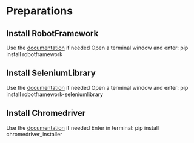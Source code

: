 # Preparations
## Install RobotFramework 
Use the [documentation](https://pypi.org/project/robotframework/) if needed
Open a terminal window and enter: pip install robotframework

## Install SeleniumLibrary
Use the [documentation](https://github.com/robotframework/SeleniumLibrary/) if needed
Open a terminal window and enter: pip install robotframework-seleniumlibrary

## Install Chromedriver
Use the [documentation](https://pypi.org/project/chromedriver_installer/) if needed
Enter in terminal: pip install chromedriver_installer

